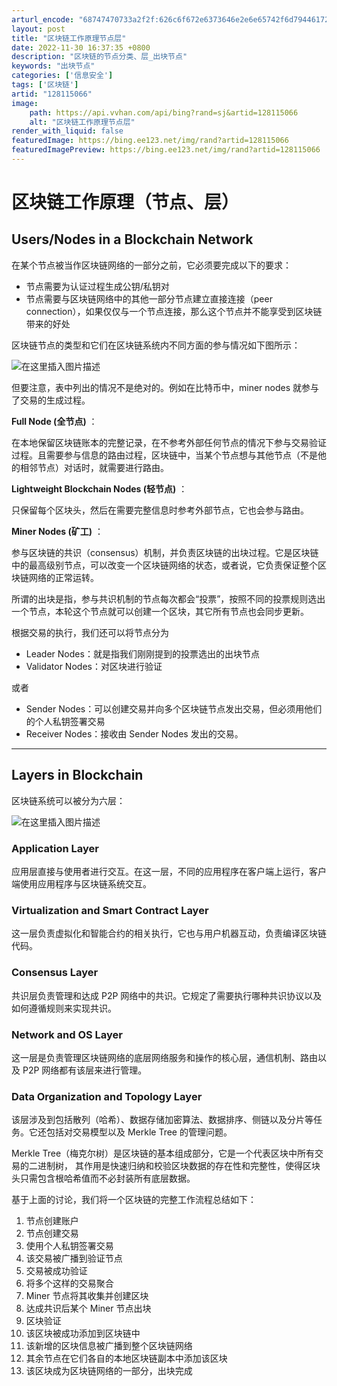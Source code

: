```yaml
---
arturl_encode: "68747470733a2f2f:626c6f672e6373646e2e6e65742f6d794461726c696e675f2f:61727469636c652f64657461696c732f313238313135303636"
layout: post
title: "区块链工作原理节点层"
date: 2022-11-30 16:37:35 +0800
description: "区块链的节点分类、层_出块节点"
keywords: "出块节点"
categories: ['信息安全']
tags: ['区块链']
artid: "128115066"
image:
    path: https://api.vvhan.com/api/bing?rand=sj&artid=128115066
    alt: "区块链工作原理节点层"
render_with_liquid: false
featuredImage: https://bing.ee123.net/img/rand?artid=128115066
featuredImagePreview: https://bing.ee123.net/img/rand?artid=128115066
---
```


# 区块链工作原理（节点、层）

## Users/Nodes in a Blockchain Network

在某个节点被当作区块链网络的一部分之前，它必须要完成以下的要求：

* 节点需要为认证过程生成公钥/私钥对
* 节点需要与区块链网络中的其他一部分节点建立直接连接（peer connection），如果仅仅与一个节点连接，那么这个节点并不能享受到区块链带来的好处

区块链节点的类型和它们在区块链系统内不同方面的参与情况如下图所示：

![在这里插入图片描述](https://i-blog.csdnimg.cn/blog_migrate/a28983c8cd50010066af02cdef04ee4e.png#pic_center)

但要注意，表中列出的情况不是绝对的。例如在比特币中，miner nodes 就参与了交易的生成过程。

**Full Node (全节点)**
：

在本地保留区块链账本的完整记录，在不参考外部任何节点的情况下参与交易验证过程。且需要参与信息的路由过程，区块链中，当某个节点想与其他节点（不是他的相邻节点）对话时，就需要进行路由。

**Lightweight Blockchain Nodes (轻节点)**
：

只保留每个区块头，然后在需要完整信息时参考外部节点，它也会参与路由。

**Miner Nodes (矿工)**
：

参与区块链的共识（consensus）机制，并负责区块链的出块过程。它是区块链中的最高级别节点，可以改变一个区块链网络的状态，或者说，它负责保证整个区块链网络的正常运转。

所谓的出块是指，参与共识机制的节点每次都会“投票”，按照不同的投票规则选出一个节点，本轮这个节点就可以创建一个区块，其它所有节点也会同步更新。

根据交易的执行，我们还可以将节点分为

* Leader Nodes：就是指我们刚刚提到的投票选出的出块节点
* Validator Nodes：对区块进行验证

或者

* Sender Nodes：可以创建交易并向多个区块链节点发出交易，但必须用他们的个人私钥签署交易
* Receiver Nodes：接收由 Sender Nodes 发出的交易。

---

## Layers in Blockchain

区块链系统可以被分为六层：

![在这里插入图片描述](https://i-blog.csdnimg.cn/blog_migrate/e546a6dd4215390864dced62a9ecdbd0.png#pic_center)

### Application Layer

应用层直接与使用者进行交互。在这一层，不同的应用程序在客户端上运行，客户端使用应用程序与区块链系统交互。

### Virtualization and Smart Contract Layer

这一层负责虚拟化和智能合约的相关执行，它也与用户机器互动，负责编译区块链代码。

### Consensus Layer

共识层负责管理和达成 P2P 网络中的共识。它规定了需要执行哪种共识协议以及如何遵循规则来实现共识。

### Network and OS Layer

这一层是负责管理区块链网络的底层网络服务和操作的核心层，通信机制、路由以及 P2P 网络都有该层来进行管理。

### Data Organization and Topology Layer

该层涉及到包括散列（哈希）、数据存储加密算法、数据排序、侧链以及分片等任务。它还包括对交易模型以及 Merkle Tree 的管理问题。

Merkle Tree（梅克尔树）是区块链的基本组成部分，它是一个代表区块中所有交易的二进制树， 其作用是快速归纳和校验区块数据的存在性和完整性，使得区块头只需包含根哈希值而不必封装所有底层数据。

  

基于上面的讨论，我们将一个区块链的完整工作流程总结如下：

1. 节点创建账户
2. 节点创建交易
3. 使用个人私钥签署交易
4. 该交易被广播到验证节点
5. 交易被成功验证
6. 将多个这样的交易聚合
7. Miner 节点将其收集并创建区块
8. 达成共识后某个 Miner 节点出块
9. 区块验证
10. 该区块被成功添加到区块链中
11. 该新增的区块信息被广播到整个区块链网络
12. 其余节点在它们各自的本地区块链副本中添加该区块
13. 该区块成为区块链网络的一部分，出块完成